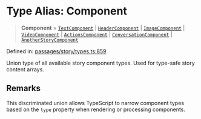 # Type Alias: Component

> **Component** = [`TextComponent`](../interfaces/TextComponent.md) \| [`HeaderComponent`](../interfaces/HeaderComponent.md) \| [`ImageComponent`](../interfaces/ImageComponent.md) \| [`VideoComponent`](../interfaces/VideoComponent.md) \| [`ActionsComponent`](../interfaces/ActionsComponent.md) \| [`ConversationComponent`](../interfaces/ConversationComponent.md) \| [`AnotherStoryComponent`](../interfaces/AnotherStoryComponent.md)

Defined in: [passages/story/types.ts:859](https://github.com/laruss/react-text-game/blob/4915125f9c22f1259a088eb59b920654db3f32d0/packages/core/src/passages/story/types.ts#L859)

Union type of all available story component types.
Used for type-safe story content arrays.

## Remarks

This discriminated union allows TypeScript to narrow component types
based on the `type` property when rendering or processing components.
